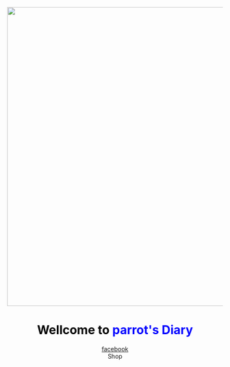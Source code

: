 <!doctype html>
<html>
    <head>
        <title> Home </title>
    </head>
    <body>
        <center>
        <img src="c:\Users\black\OneDrive\Desktop\Logo\logo Black.png" height="700" width="1500">
        <span style="color: black"><h1>Wellcome to
        <span style="color: blue;">
            parrot's Diary</h1>
            </span>
                </span>
        <a href="https://www.facebook.com/parrotsDiary/">facebook</a><br>
        <a herf="c:\Users\black\OneDrive\Desktop\java sc\Shop.html">Shop</a>
        </center>
    </span>
    </body>

</html>
